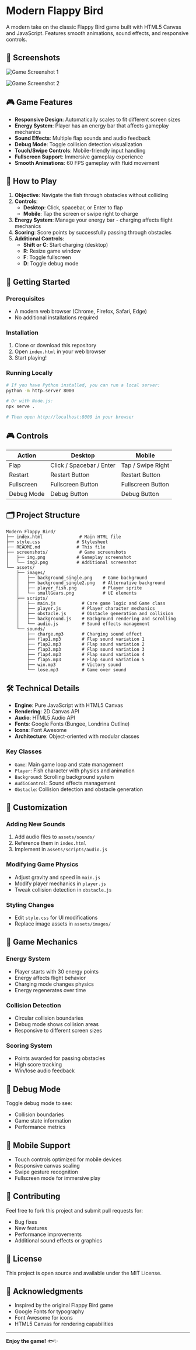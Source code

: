 # Modern Flappy Bird

A modern take on the classic Flappy Bird game built with HTML5 Canvas and JavaScript. Features smooth animations, sound effects, and responsive controls.

## 📸 Screenshots

![Game Screenshot 1](screenshots/img.png)

![Game Screenshot 2](screenshots/img2.png)

## 🎮 Game Features

- **Responsive Design**: Automatically scales to fit different screen sizes
- **Energy System**: Player has an energy bar that affects gameplay mechanics
- **Sound Effects**: Multiple flap sounds and audio feedback
- **Debug Mode**: Toggle collision detection visualization
- **Touch/Swipe Controls**: Mobile-friendly input handling
- **Fullscreen Support**: Immersive gameplay experience
- **Smooth Animations**: 60 FPS gameplay with fluid movement

## 🎯 How to Play

1. **Objective**: Navigate the fish through obstacles without colliding
2. **Controls**:
   - **Desktop**: Click, spacebar, or Enter to flap
   - **Mobile**: Tap the screen or swipe right to charge
3. **Energy System**: Manage your energy bar - charging affects flight mechanics
4. **Scoring**: Score points by successfully passing through obstacles
5. **Additional Controls**:
   - **Shift or C**: Start charging (desktop)
   - **R**: Resize game window
   - **F**: Toggle fullscreen
   - **D**: Toggle debug mode

## 🚀 Getting Started

### Prerequisites
- A modern web browser (Chrome, Firefox, Safari, Edge)
- No additional installations required

### Installation
1. Clone or download this repository
2. Open `index.html` in your web browser
3. Start playing!

### Running Locally
```bash
# If you have Python installed, you can run a local server:
python -m http.server 8000

# Or with Node.js:
npx serve .

# Then open http://localhost:8000 in your browser
```

## 🎮 Controls

| Action | Desktop | Mobile |
|--------|---------|--------|
| Flap | Click / Spacebar / Enter | Tap / Swipe Right |
| Restart | Restart Button | Restart Button |
| Fullscreen | Fullscreen Button | Fullscreen Button |
| Debug Mode | Debug Button | Debug Button |

## 🗂️ Project Structure

```
Modern_Flappy_Bird/
├── index.html              # Main HTML file
├── style.css              # Stylesheet
├── README.md              # This file
├── screenshots/            # Game screenshots
│   ├── img.png            # Gameplay screenshot
│   └── img2.png           # Additional screenshot
└── assets/
    ├── images/
    │   ├── background_single.png    # Game background
    │   ├── background_single2.png   # Alternative background
    │   ├── player_fish.png          # Player sprite
    │   └── smallGears.png           # UI elements
    ├── scripts/
    │   ├── main.js          # Core game logic and Game class
    │   ├── player.js        # Player character mechanics
    │   ├── obstacle.js      # Obstacle generation and collision
    │   ├── background.js    # Background rendering and scrolling
    │   └── audio.js         # Sound effects management
    └── sounds/
        ├── charge.mp3       # Charging sound effect
        ├── flap1.mp3        # Flap sound variation 1
        ├── flap2.mp3        # Flap sound variation 2
        ├── flap3.mp3        # Flap sound variation 3
        ├── flap4.mp3        # Flap sound variation 4
        ├── flap5.mp3        # Flap sound variation 5
        ├── win.mp3          # Victory sound
        └── lose.mp3         # Game over sound
```

## 🛠️ Technical Details

- **Engine**: Pure JavaScript with HTML5 Canvas
- **Rendering**: 2D Canvas API
- **Audio**: HTML5 Audio API
- **Fonts**: Google Fonts (Bungee, Londrina Outline)
- **Icons**: Font Awesome
- **Architecture**: Object-oriented with modular classes

### Key Classes
- `Game`: Main game loop and state management
- `Player`: Fish character with physics and animation
- `Background`: Scrolling background system
- `AudioControl`: Sound effects management
- `Obstacle`: Collision detection and obstacle generation

## 🎨 Customization

### Adding New Sounds
1. Add audio files to `assets/sounds/`
2. Reference them in `index.html`
3. Implement in `assets/scripts/audio.js`

### Modifying Game Physics
- Adjust gravity and speed in `main.js`
- Modify player mechanics in `player.js`
- Tweak collision detection in `obstacle.js`

### Styling Changes
- Edit `style.css` for UI modifications
- Replace image assets in `assets/images/`

## 🎯 Game Mechanics

### Energy System
- Player starts with 30 energy points
- Energy affects flight behavior
- Charging mode changes physics
- Energy regenerates over time

### Collision Detection
- Circular collision boundaries
- Debug mode shows collision areas
- Responsive to different screen sizes

### Scoring System
- Points awarded for passing obstacles
- High score tracking
- Win/lose audio feedback

## 🐛 Debug Mode

Toggle debug mode to see:
- Collision boundaries
- Game state information
- Performance metrics

## 📱 Mobile Support

- Touch controls optimized for mobile devices
- Responsive canvas scaling
- Swipe gesture recognition
- Fullscreen mode for immersive play

## 🤝 Contributing

Feel free to fork this project and submit pull requests for:
- Bug fixes
- New features
- Performance improvements
- Additional sound effects or graphics

## 📄 License

This project is open source and available under the MIT License.

## 🙏 Acknowledgments

- Inspired by the original Flappy Bird game
- Google Fonts for typography
- Font Awesome for icons
- HTML5 Canvas for rendering capabilities

---

**Enjoy the game!** 🐟✨
